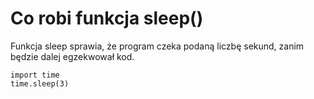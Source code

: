 # Co robi funkcja sleep()  
Funkcja sleep sprawia, że program czeka podaną liczbę sekund, zanim będzie dalej egzekwował kod.  

```
import time
time.sleep(3)
```
